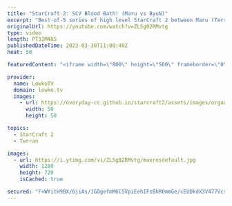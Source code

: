 ```yaml
---
title: "StarCraft 2: SCV Blood Bath! (Maru vs ByuN)"
excerpt: "Best-of-5 series of high level StarCraft 2 between Maru (Terran) and ByuN (Terran). This TvT was played as part of the Korean StarCraft League (the KSL). https://patreon.com/koreanstarcraftleague/  Support my work: https://patreon.com/lowkotv Lowko Merch: https://lowko.shop  My YouTube channels: @LowkoTV"
originalUrl: https://youtube.com/watch?v=ZL5g02RMvtg
type: video
length: PT32M48S
publishedDateTime: 2023-03-30T11:00:49Z
heat: 50

featuredContent: "<iframe width=\"800\" height=\"500\" frameborder=\"0\" src=\"https://www.youtube.com/embed/ZL5g02RMvtg\" allow=\"accelerometer; autoplay; encrypted-media; gyroscope; picture-in-picture\" allowfullscreen></iframe>"

provider:
  name: LowkoTV
  domain: lowko.tv
  images:
    - url: https://everyday-cc.github.io/starcraft2/assets/images/organizations/lowko.tv-50x50.jpg
      width: 50
      height: 50

topics:
  - StarCraft 2
  - Terran

images:
  - url: https://i.ytimg.com/vi/ZL5g02RMvtg/maxresdefault.jpg
    width: 1280
    height: 720
    isCached: true

secured: "F+WYitH9BX/6jiAs/JGDgefmM6CSVpiEehIFsBhR0mmGe/cEUDkdX3V477VcsjGAagDbbnS1/DPvaGAowgRWaGzRHH++csbZ3MufKBLQXvd58aD6VFtEfnbRsZLNzLtlnNeiiRiEyXT9uUNrmNfjyg8xJYWXfLJgBpcGa1TOCnRfXbrDhiCfmJ67zETjc+Awm/yaRE9XwLI/aePY2EViNYgLGeRZXMTcimGfDOCGFLn4HPPRtilmygSYn1O1sAYY84AKlFNiZLUliZ15zdYVCUHR4Ztly2qw1frk7VqVOWQ1YHHxqF2czRpLhHVepokLtH4E1tZKvTugCtiQRrNPgKVUQDO7YupS8vsk6GU7Ohaty7wvLqJyqkCuVjDjJt9+WcHa+iaZKblkINNz/TNNUzblP52vax0QFhROXr+dxN8=;OWMLVNbmb71pGVq02vX46A=="
---
```


